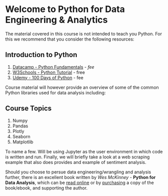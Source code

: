 # Welcome to Python for Data Engineering & Analytics

The material covered in this course is not intended to teach you Python. For this we recommend that you consider the following resources:

## Introduction to Python

1. [Datacamp - Python Fundamentals](https://app.datacamp.com/learn/skill-tracks/python-fundamentals) - _fee_
2. [W3Schools - Python Tutorial](https://www.w3schools.com/python/default.asp) - free
3. [Udemy - 100 Days of Python](https://www.udemy.com/course/100-days-of-code) - fee

Course material will however provide an overview of some of the common Python libraries used for data analysis including:

## Course Topics

1. Numpy
2. Pandas
3. Plotly
4. Seaborn
5. Matplotlib

To name a few. Will be using Jupyter as the user environment in which code is written and run. Finally, we will briefly take a look at a web scraping example that also does provides and example of sentiment analysis.

Should you choose to persue data engineering/wrangling and analysis further, there is an excellent book written by _Wes McKinney_ - **Python for Data Analysis**, which can be [read online](https://wesmckinney.com/book/) or by [purchasing](https://www.amazon.co.uk/Python-Data-Analysis-3e-Wrangling/dp/109810403X/ref=tmm_pap_swatch_0?_encoding=UTF8&qid=&sr=) a copy of the book/ebook, and supporting the author.
